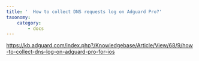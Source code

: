 ```yaml
---
title: '  How to collect DNS requests log on Adguard Pro?'
taxonomy:
    category:
        - docs
---
```


https://kb.adguard.com/index.php?/Knowledgebase/Article/View/68/9/how-to-collect-dns-log-on-adguard-pro-for-ios